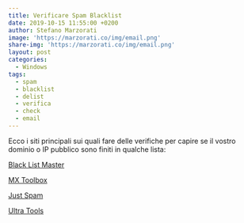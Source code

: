 ```yaml
---
title: Verificare Spam Blacklist
date: 2019-10-15 11:55:00 +0200
author: Stefano Marzorati
image: 'https://marzorati.co/img/email.png'
share-img: 'https://marzorati.co/img/email.png'
layout: post
categories:
  - Windows
tags:
  - spam
  - blacklist
  - delist
  - verifica
  - check
  - email
---
```

Ecco i siti principali sui quali fare delle verifiche per capire se il vostro dominio o IP pubblico sono finiti in qualche lista:   

<a href="https://www.blacklistmaster.com/" target="_blank">Black List Master</a>   

<a href="https://mxtoolbox.com/blacklists.aspx" target="_blank">MX Toolbox</a>   

<a href="http://www.justspam.org/check-an-ip" target="_blank">Just Spam</a>   

<a href="https://www.ultratools.com/tools/spamDBLookup" target="_blank">Ultra Tools</a>   